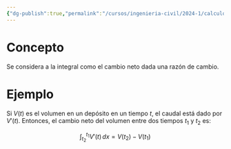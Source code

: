 ```yaml
---
{"dg-publish":true,"permalink":"/cursos/ingenieria-civil/2024-1/calculo-i/4-la-integral/teorema-del-cambio-neto/","tags":["ExMAT1610"]}
---
```


# Concepto

Se considera a la integral como el cambio neto dada una razón de cambio.

# Ejemplo

Si $V(t)$ es el volumen en un depósito en un tiempo $t$, el caudal está dado por $V'(t)$. Entonces, el cambio neto del volumen entre dos tiempos $t_{1}$ y $t_{2}$ es:

$$
\int_{t_{2}}^{t_{1}} V'(t) \, dx=V(t_{2})-V(t_{1}) 
$$
